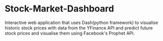 # Stock-Market-Dashboard
Interactive web application that uses Dash(python framework) to visualise historic stock prices with data from the YFinance API and predict future stock prices and visualise them using Facebook's Prophet API.
